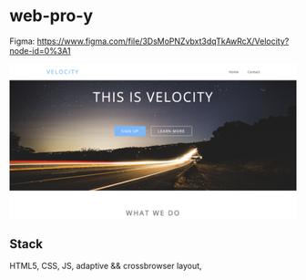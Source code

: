 # web-pro-y

Figma: https://www.figma.com/file/3DsMoPNZvbxt3dqTkAwRcX/Velocity?node-id=0%3A1

![First screen](/images/Снимок%20экрана%202023-08-17%20в%2022.54.20.png)

## Stack

HTML5, CSS, JS, adaptive && crossbrowser layout, 
